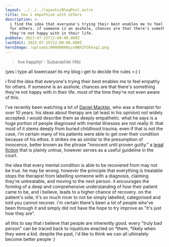 ```yaml
---
layout: ../../../layouts/BlogPost.astro
title: how i empathise with others
description: >-
  i find the idea that everyone's trying their best enables me to feel empathy
  for others. if someone is an asshole, chances are that there's something
  they're not happy with in their life.
pubDate: 2023-07-25T12:00:00.000Z
lastEdit: 2023-07-25T12:00:00.000Z
heroImage: /uploads/00000000yzx0NX3TUkXxq2.png
---
```


> live happily! - Subarashiki Hibi

(yes i type all lowercase! its my blog i get to decide the rules >:) )

i find the idea that everyone's trying their best enables me to feel empathy for others. if someone is an asshole, chances are that there's something they're not happy with in their life. most of the time they're not even aware of this.

i've recently been watching a lot of [Daniel Mackler](https://www.youtube.com/@dmackler58 "daniel mackler (external link)"), who was a therapist for over 10 years. his ideas about therapy are (at least in his opinion) not widely accepted. i would describe them as deeply empathetic. what he says is a huge portion of people diagnosed with mental illnesses are not really ill. that most of it stems deeply from buried childhood trauma. even if that is not the case, i'm certain many of his patients were able to get over their condition because of his ethos. it strikes me as similar to the presumption of innocence, better known as the phrase "innocent until proven guilty." a [legal fiction](https://legalvidhiya.com/the-concept-of-legal-fiction/ "the concept of legal fiction (external link)") that is plainly untrue, however serves as a useful guideline in the court.

the idea that every mental condition is able to be recovered from may not be true. he may be wrong. however the principle that everything is treatable stops the therapist from labelling someone with a diagnosis, claiming they're untreatable, and moving to the next person. it encourages the forming of a deep and comprehensive understanding of how their patient came to be, and i believe, leads to a higher chance of recovery. on the patient's side, it's so much nicer to not be simply labelled, categorised and told you cannot recover. i'm certain there's been a lot of people who've been through it and simply did not have the hope to try improve as "it's just how they are".

all this to say that i believe that people are inherently good. every "truly bad person" can be traced back to injustices enacted on \*them, \*likely when they were a kid. despite the past, i'd like to think we can all ultimately become better people :)
